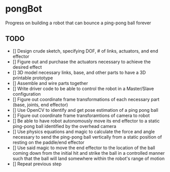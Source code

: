 # pongBot
Progress on building a robot that can bounce a ping-pong ball forever

## TODO
- [] Design crude sketch, specifying DOF, # of links, actuators, and end effector
- [] Figure out and purchase the actuators necessary to achieve the desired effect
- [] 3D model necessary links, base, and other parts to have a 3D printable prototype
- [] Assemble and wire parts together
- [] Write driver code to be able to control the robot in a Master/Slave configuration
- [] Figure out coordinate frame transformations of each necessary part (base, joints, end effector)
- [] Use OpenCV to identify and get pose estimation of a ping pong ball
- [] Figure out coordinate frame transforamtions of camera to robot
- [] Be able to have robot autonomously move its end effector to a static ping-pong ball identified by the overhead camera
- [] Use physics equations and magic to calculate the force and angle necessary to send the ping-pong ball vertically from a static position of resting on the paddle/end effector
- [] Use said magic to move the end effector to the location of the ball coming down from the initial hit and strike the ball in a controlled manner such that the ball will land somewhere within the robot's range of motion
- [] Repeat previous step 
